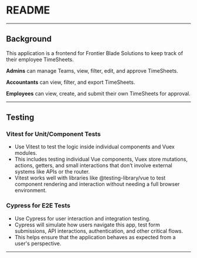 # README

---

## Background

This application is a frontend for Frontier Blade Solutions to keep track of their employee TimeSheets.

**Admins** can manage Teams, view, filter, edit, and approve TimeSheets.

**Accountants** can view, filter, and export TimeSheets.

**Employees** can view, create, and submit their own TimeSheets for approval.

---

## Testing

### Vitest for Unit/Component Tests

- Use Vitest to test the logic inside individual components and Vuex modules.
- This includes testing individual Vue components, Vuex store mutations, actions, getters, and small interactions that don’t involve external systems like APIs or the router.
- Vitest works well with libraries like @testing-library/vue to test component rendering and interaction without needing a full browser environment.

### Cypress for E2E Tests

- Use Cypress for user interaction and integration testing.
- Cypress will simulate how users navigate this app, test form submissions, API interactions, authentication, and other critical flows.
- This helps ensure that the application behaves as expected from a user's perspective.

---

